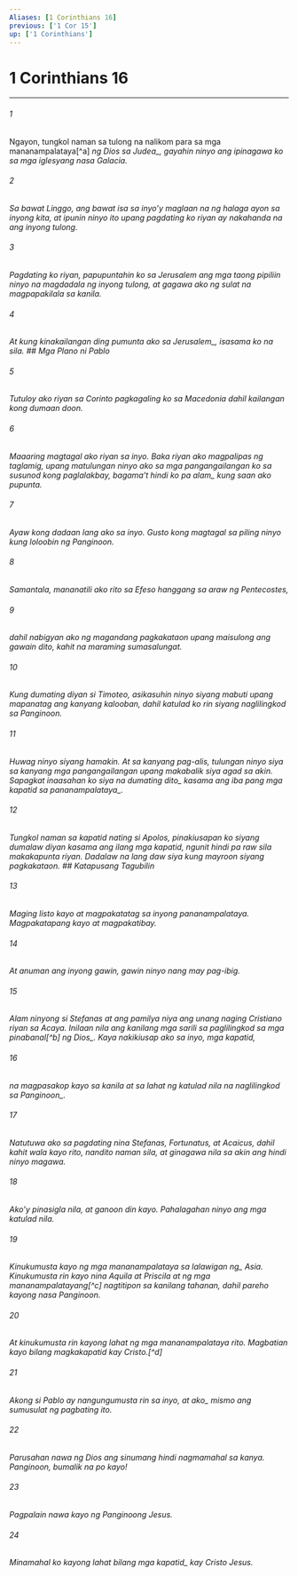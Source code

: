 ```yaml
---
Aliases: [1 Corinthians 16]
previous: ['1 Cor 15']
up: ['1 Corinthians']
---
```

# 1 Corinthians 16

***






















###### 1 










Ngayon, tungkol naman sa tulong na nalikom para sa mga mananampalataya[^a] <i class="trans-change">ng Dios sa Judea_, gayahin ninyo ang ipinagawa ko sa mga iglesyang nasa Galacia. 





















###### 2 










Sa bawat Linggo, ang bawat isa sa inyoʼy maglaan na ng halaga ayon sa inyong kita, at ipunin ninyo ito upang pagdating ko riyan ay nakahanda na ang inyong tulong. 





















###### 3 










Pagdating ko riyan, papupuntahin ko sa Jerusalem ang mga taong pipiliin ninyo na magdadala ng inyong tulong, at gagawa ako ng sulat na magpapakilala sa kanila. 





















###### 4 










At kung kinakailangan ding pumunta ako <i class="trans-change">sa Jerusalem_, isasama ko na sila. ## Mga Plano ni Pablo 





















###### 5 










Tutuloy ako riyan sa Corinto pagkagaling ko sa Macedonia dahil kailangan kong dumaan doon. 





















###### 6 










Maaaring magtagal ako riyan sa inyo. Baka riyan ako magpalipas ng taglamig, upang matulungan ninyo ako sa mga pangangailangan ko sa susunod kong paglalakbay, <i class="trans-change">bagamaʼt hindi ko pa alam_ kung saan ako pupunta. 





















###### 7 










Ayaw kong dadaan lang ako sa inyo. Gusto kong magtagal sa piling ninyo kung loloobin ng Panginoon. 





















###### 8 










Samantala, mananatili ako rito sa Efeso hanggang sa araw ng Pentecostes, 





















###### 9 










dahil nabigyan ako ng magandang pagkakataon upang maisulong ang gawain dito, kahit na maraming sumasalungat. 





















###### 10 










Kung dumating diyan si Timoteo, asikasuhin ninyo siyang mabuti upang mapanatag ang kanyang kalooban, dahil katulad ko rin siyang naglilingkod sa Panginoon. 





















###### 11 










Huwag ninyo siyang hamakin. At sa kanyang pag-alis, tulungan ninyo siya sa kanyang mga pangangailangan upang makabalik siya agad sa akin. Sapagkat inaasahan ko siya <i class="trans-change">na dumating dito_ kasama ang iba pang mga kapatid <i class="trans-change">sa pananampalataya_. 





















###### 12 










Tungkol naman sa kapatid nating si Apolos, pinakiusapan ko siyang dumalaw diyan kasama ang ilang mga kapatid, ngunit hindi pa raw sila makakapunta riyan. Dadalaw na lang daw siya kung mayroon siyang pagkakataon. ## Katapusang Tagubilin 





















###### 13 










Maging listo kayo at magpakatatag sa inyong pananampalataya. Magpakatapang kayo at magpakatibay. 





















###### 14 










At anuman ang inyong gawin, gawin ninyo nang may pag-ibig. 





















###### 15 










Alam ninyong si Stefanas at ang pamilya niya ang unang naging Cristiano riyan sa Acaya. Inilaan nila ang kanilang mga sarili sa paglilingkod sa mga pinabanal[^b] <i class="trans-change">ng Dios_. Kaya nakikiusap ako sa inyo, mga kapatid, 





















###### 16 










na magpasakop kayo sa kanila at sa lahat ng katulad nila na naglilingkod <i class="trans-change">sa Panginoon_. 





















###### 17 










Natutuwa ako sa pagdating nina Stefanas, Fortunatus, at Acaicus, dahil kahit wala kayo rito, nandito naman sila, at ginagawa nila sa akin ang hindi ninyo magawa. 





















###### 18 










Akoʼy pinasigla nila, at ganoon din kayo. Pahalagahan ninyo ang mga katulad nila. 





















###### 19 










Kinukumusta kayo ng mga mananampalataya sa <i class="trans-change">lalawigan ng_ Asia. Kinukumusta rin kayo nina Aquila at Priscila at ng mga mananampalatayang[^c] nagtitipon sa kanilang tahanan, dahil pareho kayong nasa Panginoon. 





















###### 20 










At kinukumusta rin kayong lahat ng mga mananampalataya rito. Magbatian kayo bilang magkakapatid kay Cristo.[^d] 





















###### 21 










Akong si Pablo <i class="trans-change">ay nangungumusta rin sa inyo, at ako_ mismo ang sumusulat ng pagbating ito. 





















###### 22 










Parusahan nawa ng Dios ang sinumang hindi nagmamahal sa kanya. Panginoon, bumalik na po kayo! 





















###### 23 










Pagpalain nawa kayo ng Panginoong Jesus. 





















###### 24 










Minamahal ko kayong lahat <i class="trans-change">bilang mga kapatid_ kay Cristo Jesus.

